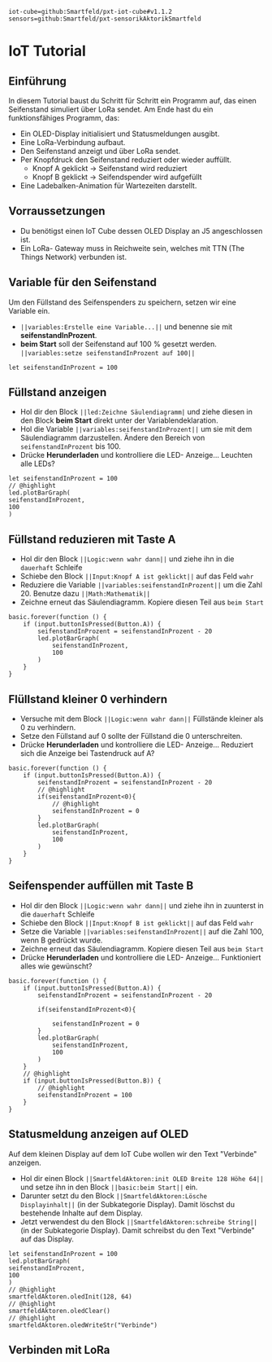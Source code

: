 ```package
iot-cube=github:Smartfeld/pxt-iot-cube#v1.1.2
sensors=github:Smartfeld/pxt-sensorikAktorikSmartfeld
```
# IoT Tutorial

## Einführung

In diesem Tutorial baust du Schritt für Schritt ein Programm auf, das einen Seifenstand simuliert über LoRa sendet. Am Ende hast du ein funktionsfähiges Programm, das:

* Ein OLED-Display initialisiert und Statusmeldungen ausgibt.
* Eine LoRa-Verbindung aufbaut.
* Den Seifenstand anzeigt und über LoRa sendet.
* Per Knopfdruck den Seifenstand reduziert oder wieder auffüllt.
    * Knopf A geklickt -> Seifenstand wird reduziert 
    * Knopf B geklickt -> Seifendspender wird aufgefüllt
* Eine Ladebalken-Animation für Wartezeiten darstellt.

## Vorraussetzungen

* Du benötigst einen IoT Cube dessen OLED Display an J5 angeschlossen ist.
* Ein LoRa- Gateway muss in Reichweite sein, welches mit TTN (The Things Network) verbunden ist.

## Variable für den Seifenstand

Um den Füllstand des Seifenspenders zu speichern, setzen wir eine Variable ein.
* ``||variables:Erstelle eine Variable...||`` und benenne sie mit **seifenstandInProzent**.
* **beim Start** soll der Seifenstand auf 100 % gesetzt werden. ``||variables:setze seifenstandInProzent auf 100||``

```blocks
let seifenstandInProzent = 100
```

## Füllstand anzeigen

* Hol dir den Block ``||led:Zeichne Säulendiagramm|`` und ziehe diesen in den Block **beim Start** direkt unter der Variablendeklaration.
* Hol die Variable ``||variables:seifenstandInProzent||`` um sie mit dem Säulendiagramm darzustellen. Ändere den Bereich von ``seifenstandInProzent`` bis 100. 
* Drücke **Herunderladen** und kontrolliere die LED-  Anzeige... Leuchten alle LEDs?

```blocks
let seifenstandInProzent = 100
// @highlight
led.plotBarGraph(
seifenstandInProzent,
100
)
```

## Füllstand reduzieren mit Taste A

* Hol dir den Block ``||Logic:wenn wahr dann||`` und ziehe ihn in die ``dauerhaft`` Schleife
* Schiebe den Block ``||Input:Knopf A ist geklickt||`` auf das Feld ``wahr``
* Reduziere die Variable ``||variables:seifenstandInProzent||`` um die Zahl 20. Benutze dazu ``||Math:Mathematik||``
* Zeichne erneut das Säulendiagramm. Kopiere diesen Teil aus ``beim Start``

```blocks
basic.forever(function () {
    if (input.buttonIsPressed(Button.A)) {
        seifenstandInProzent = seifenstandInProzent - 20
        led.plotBarGraph(
            seifenstandInProzent,
            100
        )
    }
}
```

## Flüllstand kleiner 0 verhindern

* Versuche mit dem Block ``||Logic:wenn wahr dann||`` Füllstände kleiner als 0 zu verhindern. 
* Setze den Füllstand auf 0 sollte der Füllstand die 0 unterschreiten.
* Drücke **Herunderladen** und kontrolliere die LED-  Anzeige... Reduziert sich die Anzeige bei Tastendruck auf A?

```blocks
basic.forever(function () {
    if (input.buttonIsPressed(Button.A)) {
        seifenstandInProzent = seifenstandInProzent - 20
        // @highlight
        if(seifenstandInProzent<0){
            // @highlight
            seifenstandInProzent = 0
        }
        led.plotBarGraph(
            seifenstandInProzent,
            100
        )
    }
}
```

## Seifenspender auffüllen mit Taste B

* Hol dir den Block ``||Logic:wenn wahr dann||`` und ziehe ihn in zuunterst in die ``dauerhaft`` Schleife
* Schiebe den Block ``||Input:Knopf B ist geklickt||`` auf das Feld ``wahr``
* Setze die Variable ``||variables:seifenstandInProzent||`` auf die Zahl 100, wenn B gedrückt wurde.
* Zeichne erneut das Säulendiagramm. Kopiere diesen Teil aus ``beim Start``
* Drücke **Herunderladen** und kontrolliere die LED-  Anzeige... Funktioniert alles wie gewünscht?


```blocks
basic.forever(function () {
    if (input.buttonIsPressed(Button.A)) {
        seifenstandInProzent = seifenstandInProzent - 20
        
        if(seifenstandInProzent<0){
           
            seifenstandInProzent = 0
        }
        led.plotBarGraph(
            seifenstandInProzent,
            100
        )
    }
    // @highlight
    if (input.buttonIsPressed(Button.B)) {
        // @highlight
        seifenstandInProzent = 100
    }
}
```

## Statusmeldung anzeigen auf OLED

Auf dem kleinen Display auf dem IoT Cube wollen wir den Text "Verbinde" anzeigen. 

* Hol dir einen Block ``||SmartfeldAktoren:init OLED Breite 128 Höhe 64||`` und setze ihn in den Block ``||basic:beim Start||`` ein. 
* Darunter setzt du den Block ``||SmartfeldAktoren:Lösche Displayinhalt||`` (in der Subkategorie Display). Damit löschst du bestehende Inhalte auf dem Display.
* Jetzt verwendest du den Block ``||SmartfeldAktoren:schreibe String||`` (in der Subkategorie Display). Damit schreibst du den Text "Verbinde" auf das Display.
```blocks
let seifenstandInProzent = 100
led.plotBarGraph(
seifenstandInProzent,
100
)
// @highlight
smartfeldAktoren.oledInit(128, 64)
// @highlight
smartfeldAktoren.oledClear()
// @highlight
smartfeldAktoren.oledWriteStr("Verbinde")
```
## Verbinden mit LoRa